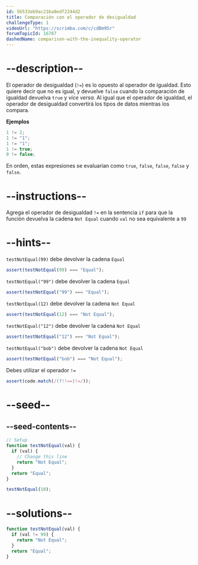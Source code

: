 ```yaml
---
id: 56533eb9ac21ba0edf2244d2
title: Comparación con el operador de desigualdad
challengeType: 1
videoUrl: "https://scrimba.com/c/cdBm9Sr"
forumTopicId: 16787
dashedName: comparison-with-the-inequality-operator
---
```


# --description--

El operador de desigualdad (`!=`) es lo opuesto al operador de igualdad. Esto quiere decir que no es igual, y devuelve `false` cuando la comparación de igualdad devuelva `true` y _vice versa_. Al igual que el operador de igualdad, el operador de desigualdad convertirá los tipos de datos mientras los compara.

**Ejemplos**

```js
1 != 2;
1 != "1";
1 != "1";
1 != true;
0 != false;
```

En orden, estas expresiones se evaluarían como `true`, `false`, `false`, `false` y `false`.

# --instructions--

Agrega el operador de desigualdad `!=` en la sentencia `if` para que la función devuelva la cadena `Not Equal` cuando `val` no sea equivalente a `99`

# --hints--

`testNotEqual(99)` debe devolver la cadena `Equal`

```js
assert(testNotEqual(99) === "Equal");
```

`testNotEqual("99")` debe devolver la cadena `Equal`

```js
assert(testNotEqual("99") === "Equal");
```

`testNotEqual(12)` debe devolver la cadena `Not Equal`

```js
assert(testNotEqual(12) === "Not Equal");
```

`testNotEqual("12")` debe devolver la cadena `Not Equal`

```js
assert(testNotEqual("12") === "Not Equal");
```

`testNotEqual("bob")` debe devolver la cadena `Not Equal`

```js
assert(testNotEqual("bob") === "Not Equal");
```

Debes utilizar el operador `!=`

```js
assert(code.match(/(?!!==)!=/));
```

# --seed--

## --seed-contents--

```js
// Setup
function testNotEqual(val) {
  if (val) {
    // Change this line
    return "Not Equal";
  }
  return "Equal";
}

testNotEqual(10);
```

# --solutions--

```js
function testNotEqual(val) {
  if (val != 99) {
    return "Not Equal";
  }
  return "Equal";
}
```
